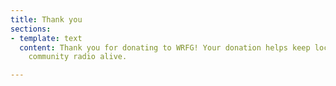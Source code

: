 ```yaml
---
title: Thank you
sections:
- template: text
  content: Thank you for donating to WRFG! Your donation helps keep local and internet
    community radio alive.

---
```

